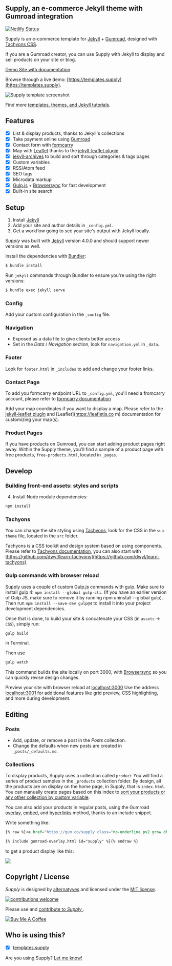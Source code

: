 ## Supply, an e-commerce Jekyll theme with Gumroad integration

[![Netlify Status](https://api.netlify.com/api/v1/badges/d0fa21a2-19fa-45da-a77a-024c58295e7f/deploy-status)](https://app.netlify.com/sites/supply-demo/deploys)

Supply is an e-commerce template for [Jekyll](https://jekyllrb.com/) + [Gumroad](https://gumroad.com), designed with [Tachyons CSS](https://github.com/tachyons-css/tachyons).

If you are a Gumroad creator, you can use Supply with Jekyll to display and sell products on your site or blog.

[Demo Site with documentation](https://supply.templates.supply)

Browse through a live demo: [https://templates.supply](https://templates.supply).

![Supply template screenshot](/images/screenshot.png)

Find more [templates, themes, and Jekyll tutorials](https://jekyllrb.com/resources/).

## Features

- [x] List & display products, thanks to Jekyll's collections
- [x] Take payment online using [Gumroad](https://gumroad.com)
- [x] Contact form with [formcarry](https://www.formcarry.com)
- [x] Map with [Leaflet](https://leafletjs.com "Leaflet is the leading open-source JavaScript library for mobile-friendly interactive maps.") thanks to the [jekyll-leaflet plugin](https://github.com/DavidJVitale/jekyll-leaflet)
- [x] [jekyll-archives](https://github.com/jekyll/jekyll-archives) to build and sort through categories & tags pages
- [x] Custom variables
- [x] RSS/Atom feed
- [x] SEO tags
- [x] Microdata markup
- [x] [Gulp.js](https://gulpjs.com) + [Browsersync](https://www.browsersync.io) for fast development
- [x] Built-in site search

## Setup

1. Install [Jekyll](https://jekyllrb.com/docs/installation/)
2. Add your site and author details in `_config.yml`.
3. Get a workflow going to see your site's output with Jekyll locally.

*Supply* was built with [Jekyll](http://jekyllrb.com/) version 4.0.0 and should support newer versions as well.

Install the dependencies with [Bundler](http://bundler.io/):

~~~bash
$ bundle install
~~~

Run `jekyll` commands through Bundler to ensure you're using the right versions:

~~~bash
$ bundle exec jekyll serve
~~~

### Config
Add your custom configuration in the ```_config``` file.

### Navigation

* Exposed as a data file to give clients better access
* Set in the *Data* / *Navigation* section, look for ```navigation.yml``` in  ```_data```.

### Footer
Look for ```footer.html``` in ```_includes``` to add and change your footer links.

### Contact Page
To add you formcarry endpoint URL to `_config.yml`, you'll need a fromcarry account, please refer to [formcarry documentation](https://formcarry.com/documentation/getting-started)

Add your map coordinates if you want to display a map. Please refer to the [jekyll-leaflet plugin](https://davidjvitale.com/tech/jekyll-leaflet/getting-started/) and [Leaflet](https://leafletjs.co
  m) documentation for customizing your map(s).

### Product Pages
If you have products on Gumroad, you can start adding product pages right away. Within the Supply theme, you'll find a sample of a product page with free products, ```free-products.html```, located in ```_pages```.


## Develop

### Building front-end assets: styles and scripts

4. Install Node module dependencies:

~~~bash
npm install
~~~


### Tachyons

You can change the site styling using [Tachyons](http://tachyons.io), look for the CSS in the `sup-theme` file, located in the `src` folder.

Tachyons is a CSS toolkit and design system based on using components. Please refer to [Tachyons documentation](http://tachyons.io/docs/), you can also start with [https://github.com/dwyl/learn-tachyons](https://github.com/dwyl/learn-tachyons)

### Gulp commands with browser reload

Supply uses a couple of custom Gulp.js commands with gulp. Make sure to install gulp 4: `npm install --global gulp-cli`. (If you have an earlier version of Gulp JS, make sure to remove it by running npm uninstall --global gulp).  Then run `npm install --save-dev gulp@4` to install it into your project development dependencies.

Once that is done, to build your site & concatenate your CSS (in `assets` -> `CSS`), simply run:

~~~bash
gulp build
~~~

in Terminal.

Then use


~~~bash
gulp watch
~~~

This command builds the site locally on port 3000, with [Browsersync](https://www.browsersync.io) so you can quickly revise design changes.


Preview your site with browser reload at [localhost:3000](http://localhost:3000)
Use the address [localhost:3001](http://localhost:3001) for additional features like grid preview, CSS highlighting, and more during development.


## Editing

### Posts

* Add, update, or remove a post in the *Posts* collection.
* Change the defaults when new posts are created in `_posts/_defaults.md`.

### Collections
To display products, Supply uses a collection called ```product```
You will find a series of product samples in the `_products` collection folder. By design, all the products are on display on the home page, in Supply, that is `ìndex.html`.
You can manually create pages based on this index to [sort your products or any other collection by custom variable](/custom-variables/).

You can also add your products in regular posts, using the Gumroad [overlay](/gumroad-overlay/), [embed](/gumroad-embed/), and [hyperlinks](/gumroad-hyperlink/) method, thanks to an include snippet.

Write something like:

```html
{% raw %}<a href="https://gum.co/supply class="no-underline pv2 grow db"><img class="w-100" src="/images/screenshot.png"></a>

{% include gumroad-overlay.html id="supply" %}{% endraw %}
```

to get a product display like this:

<a href="https://gum.co/supply" class="no-underline pv2 grow db"><img class="w-100" src="/images/screenshot.png"></a>

## Copyright / License
*Supply* is designed by [alternatyves](https://alternatyves.com/) and licensed under the [MIT license](https://github.com/YJPL/Supply/blob/master/LICENSE).

[![contributions welcome](https://img.shields.io/badge/contributions-welcome-brightgreen.svg?style=flat)](https://github.com/YJPL/Supply/pulls)

Please use and [contribute to *Supply* ](https://github.com/YJPL/Supply/pulls).

<a href="https://www.buymeacoffee.com/alternatyves/" target="_blank"><img src="https://www.buymeacoffee.com/assets/img/custom_images/orange_img.png" alt="Buy Me A Coffee" style="height: auto !important;width: auto !important;" ></a>

## Who is using this?

- [x] [templates.supply](https://templates.supply)

Are you using Supply? [Let me know!](https://github.com/YJPL/supply/edit/master/README.md)
